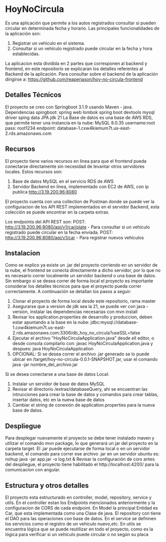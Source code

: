 # HoyNoCircula

Es una aplicación que permite a los autos registrados consultar si pueden circular en determinada fecha y horario.
Las principales funcionalidades de la aplicación son:
  1) Registrar un vehiculo en el sistema.
  2) Consultar si un vehículo registrado puede circular en la fecha y hora establecidas.

La aplicacion esta dividida en 2 partes que corresponen al backend y frontend, en este repositorio se explicaran los detalles referentes al Backend de la aplicación.
Para consultar sobre el backend de la aplicación dirigirse a: https://github.com/reaperjason/hoy-no-circula-frontend

## Detalles Técnicos

El proyecto se creo con Springboot 3.1.9 usando Maven - java.
Dependencias spingboot:
  spring web
  lombok
  spring boot devtools
  mysql driver
  sping data JPA
jdk 21
La Base de datos es una base de AWS RDS, que permite tener una instancia en la nube:
MySQL 8.0.35
username:root
pass: root1234
endpoint: database-1.cxw4kiemum7t.us-east-2.rds.amazonaws.com

## Recursos

El proyecto tiene varios recursos en línea para que el frontend pueda conectarse directamente sin necesidad de levantar otros servidores locales.
Estos recursos son: 
  1) Base de datos MySQL en el servicio RDS de AWS
  2) Servidor Backend en línea, implementado con EC2 de AWS, con ip publica http://3.19.200.96:8080

El proyecto cuenta con una collection de Postman donde se puede ver la configuracion de los API REST implementados en el servidor Backend, esta colección
se puede encontrar en la carpeta extras.

Los endpoints del API REST son:
POST: http://3.19.200.96:8080/api/v1/car/plate -  Para consultar si un vehículo registrado puede circular en la fecha enviada.
POST: http://3.19.200.96:8080/api/v1/car - Para registrar nuevos vehículos

## Instalacion

Como se explico ya existe un .jar del proyecto corriendo en un servidor de la nube, el frontend se conecta directamente a dicho servidor, por lo que no es necesario correr localmente un servidor backend
o una base de datos.
Sin embargo si se desea correr de forma local el proyecto es importante considerar los detalles técnicos para que el proyecto pueda correr correctamente.
A continuación se detallan los pasos a seguir:
  1) Clonar el proyecto de forma local desde este repositorio, rama master
  2) Asegurarse que a version de jdk sea la 21, se puede ver con java -version, instalar las dependencias necesarias con mvn install
  3) Revisar los application.properties de desarrollo y produccion, deben estar apuntando a la base en la nube: jdbc:mysql://database-1.cxw4kiemum7t.us-east-2.rds.amazonaws.com:3306/db_hoy_no_circula?useSSL=false
  4) Ejecutar el archivo "HoyNoCirculaApplication.java" desde ell editor, o desde consola compilarlo con: javac HoyNoCirculaApplication.java y despues: java HoyNoCirculaApplication
  5) OPCIONAL: Si se desea correr el archivo .jar generado se lo puede ubicar en /target/hoy-no-circula-0.0.1-SNAPSHOT.jar, usar el comando java -jar nombre_del_archivo.jar

Si se desea conectarse a una base de datos Local:
  1) Instalar un servidor de base de datos MySQL
  2) Revisar el directorio /extras/databaseQuery, ahi se encuentran las intrucciones para crear la base de datos y comandos para crear tablas, insertar datos, etc en la nueva base de datos
  3) Cambiar el string de conexión de application.properties para la nueva base de datos.

## Despliegue

Para desplegar nuevamente el proyecto se debe tener instalado maven y utilizar el comando mvn package, lo que generará un jar del proyecto en la carpeta target.
El .jar puede ejecutarse de forma local o en un servidor backend, el comando para correr ese archivo .jar en un servidor ubuntu es: nohup java -jar app.jar -o log.txt &
Revisar la configuración de cors antes del despliegue, el proyecto tiene habilitado el http://localhost:4200/ para la comunicacion con angular.

## Estructura y otros detalles

El proyecto esta estructurado en controller, model, repository, service y utils.
En el controller estan los Endpoints mencionados anteriormente y la configuracion de CORS de cada endpoint.
En Model la principal Entidad es Car, que esta implementada como una Clase de java.
El repository con tiene el DAO para las operaciones con base de datos.
En el service se defninen los servicios como el registro de un vehiculo nuevo,etc.
En utils se encuentra lógica que se puede reutilizar en todo el proyecto, como es la lógica para verificar si un vehículo puede circular o no según su placa

